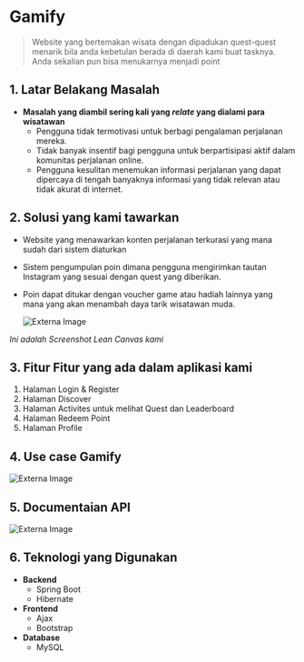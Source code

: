 # Gamify
  > Website yang bertemakan wisata dengan dipadukan quest-quest menarik bila anda kebetulan berada di daerah kami buat tasknya. Anda sekalian pun bisa menukarnya menjadi point


## 1. Latar Belakang Masalah
  - **Masalah yang diambil sering kali yang _relate_ yang dialami para wisatawan**
      - Pengguna tidak termotivasi untuk berbagi pengalaman perjalanan mereka.
      * Tidak banyak insentif bagi pengguna untuk berpartisipasi aktif dalam komunitas perjalanan online.
      + Pengguna kesulitan menemukan informasi perjalanan yang dapat dipercaya di tengah banyaknya informasi yang tidak relevan atau tidak akurat di internet.      

## 2. Solusi yang kami tawarkan
  - Website yang menawarkan konten perjalanan terkurasi yang mana sudah dari sistem diaturkan
  - Sistem pengumpulan poin dimana pengguna mengirimkan tautan Instagram yang sesuai dengan quest yang diberikan.
  - Poin dapat ditukar dengan voucher game atau hadiah lainnya yang mana yang akan menambah daya tarik wisatawan muda.

    ![Externa Image](https://github.com/Roczantya/Gamify./blob/Gamify-Project/image/Screenshot%202024-06-16%20225750.png)
    

_Ini adalah Screenshot Lean Canvas kami_

## 3. Fitur Fitur yang ada dalam aplikasi kami
  1. Halaman Login & Register
  2. Halaman Discover
  3. Halaman Activites untuk melihat Quest dan Leaderboard
  4. Halaman Redeem Point
  5. Halaman Profile

## 4. Use case Gamify
  ![Externa Image](https://github.com/Roczantya/Gamify./blob/Gamify-Project/image/Screenshot%202024-06-17%20132421.png)


## 5. Documentaian API 
   ![Externa Image](https://github.com/Roczantya/Gamify./blob/Gamify-Project/image/WhatsApp%20Image%202024-06-15%20at%2019.56.46_53abea45.jpg)
     
## 6. Teknologi yang Digunakan
  - **Backend**
    - Spring Boot
    - Hibernate
  - **Frontend**
    - Ajax
    - Bootstrap
  - **Database**
    - MySQL
